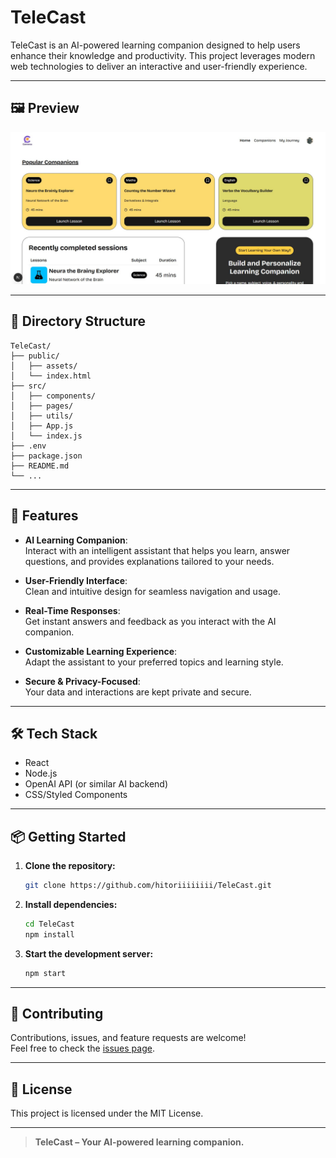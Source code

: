 # TeleCast

TeleCast is an AI-powered learning companion designed to help users enhance their knowledge and productivity. This project leverages modern web technologies to deliver an interactive and user-friendly experience.

---

## 🖼️ Preview

![TeleCast Preview](public/preview.png)

---

## 📁 Directory Structure

```
TeleCast/
├── public/
│   ├── assets/
│   └── index.html
├── src/
│   ├── components/
│   ├── pages/
│   ├── utils/
│   ├── App.js
│   └── index.js
├── .env
├── package.json
├── README.md
└── ...
```

---

## 🚀 Features

- **AI Learning Companion**:  
  Interact with an intelligent assistant that helps you learn, answer questions, and provides explanations tailored to your needs.

- **User-Friendly Interface**:  
  Clean and intuitive design for seamless navigation and usage.

- **Real-Time Responses**:  
  Get instant answers and feedback as you interact with the AI companion.

- **Customizable Learning Experience**:  
  Adapt the assistant to your preferred topics and learning style.

- **Secure & Privacy-Focused**:  
  Your data and interactions are kept private and secure.

---

## 🛠️ Tech Stack

- React
- Node.js
- OpenAI API (or similar AI backend)
- CSS/Styled Components

---

## 📦 Getting Started

1. **Clone the repository:**
   ```bash
   git clone https://github.com/hitoriiiiiiii/TeleCast.git
   ```

2. **Install dependencies:**
   ```bash
   cd TeleCast
   npm install
   ```

3. **Start the development server:**
   ```bash
   npm start
   ```

---

## 🤝 Contributing

Contributions, issues, and feature requests are welcome!  
Feel free to check the [issues page](https://github.com/hitoriiiiiiii/TeleCast/issues).

---

## 📄 License

This project is licensed under the MIT License.

---

> **TeleCast – Your AI-powered learning companion.**
